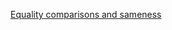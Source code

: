 [Equality comparisons and sameness](https://developer.mozilla.org/en-US/docs/Web/JavaScript/Equality_comparisons_and_sameness)